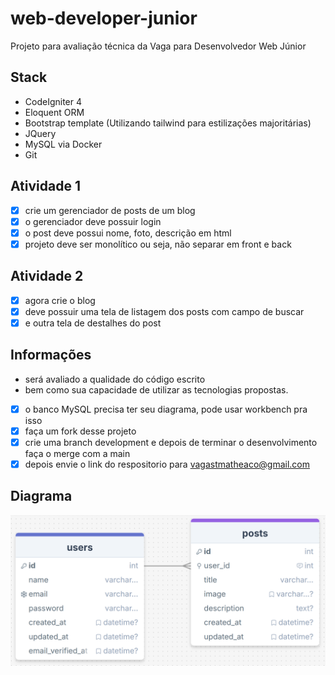 # web-developer-junior
Projeto para avaliação técnica da Vaga para Desenvolvedor Web Júnior

## Stack
- CodeIgniter 4
- Eloquent ORM
- Bootstrap template (Utilizando tailwind para estilizações majoritárias)
- JQuery
- MySQL via Docker
- Git

## Atividade 1
- [X] crie um gerenciador de posts de um blog
- [X] o gerenciador deve possuir login
- [X] o post deve possui nome, foto, descrição em html
- [X] projeto deve ser monolítico ou seja, não separar em front e back

## Atividade 2
- [X] agora crie o blog
- [X] deve possuir uma tela de listagem dos posts com campo de buscar
- [x] e outra tela de destalhes do post

## Informações
- será avaliado a qualidade do código escrito
- bem como sua capacidade de utilizar as tecnologias propostas.
- [x] o banco MySQL precisa ter seu diagrama, pode usar workbench pra isso
- [x] faça um fork desse projeto
- [x] crie uma branch development e depois de terminar o desenvolvimento faça o merge com a main
- [x] depois envie o link do respositorio para vagastmatheaco@gmail.com

## Diagrama
![Diagrama do Banco de Dados](./docs/diagram.png)